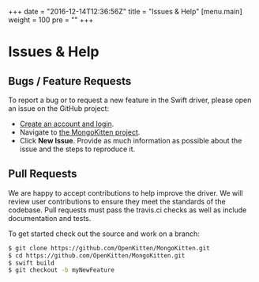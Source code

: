 +++
date = "2016-12-14T12:36:56Z"
title = "Issues & Help"
[menu.main]
  weight = 100
  pre = "<i class='fa fa-life-ring'></i>"
+++

# Issues & Help


## Bugs / Feature Requests

To report a bug or to request a new feature in the Swift driver,
please open an issue on the GitHub project:

- [Create an account and login](https://github.com).
- Navigate to [the MongoKitten project](https://github.com/OpenKitten/MongoKitten/issues).
- Click **New Issue**. Provide as much information as possible about the
issue and the steps to reproduce it.


## Pull Requests

We are happy to accept contributions to help improve the driver.
We will review user contributions to ensure they meet the standards of the codebase.
Pull requests must pass the travis.ci checks as well as include documentation
and tests.

To get started check out the source and work on a branch:

```bash
$ git clone https://github.com/OpenKitten/MongoKitten.git
$ cd https://github.com/OpenKitten/MongoKitten.git
$ swift build
$ git checkout -b myNewFeature
```
